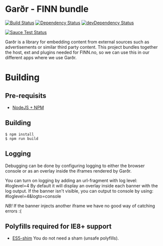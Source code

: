 # Garðr - FINN bundle


[![Build Status](https://api.travis-ci.org/finn-no/gardr-finn-js.png?branch=master)](https://travis-ci.org/finn-no/gardr-finn-js)
[![Dependency Status](https://david-dm.org/finn-no/gardr-finn-js.png)](https://david-dm.org/finn-no/gardr-finn-js)
[![devDependency Status](https://david-dm.org/finn-no/gardr-finn-js/dev-status.png)](https://david-dm.org/finn-no/gardr-finn-js#info=devDependencies)


[![Sauce Test Status](https://saucelabs.com/browser-matrix/gardr-finn-js.svg)](https://saucelabs.com/u/gardr-finn-js)


Garðr is a library for embedding content from external sources such as advertisements or similar third party content. This project bundles together the host, ext and plugins needed for FINN.no, so we can use this in our different apps where we use Garðr.


# Building

## Pre-requisits
* [NodeJS + NPM](http://nodejs.org)

## Building

    $ npm install
    $ npm run build


## Logging

Debugging can be done by configuring logging to either the browser console or as an overlay inside the iframes rendered by Garðr.

You can turn on logging by adding an url-fragment with log level: #loglevel=4
By default it will display an overlay inside each banner with the log output. If the banner isn't visible, you can output to console by using: #loglevel=4&logto=console

*NB!* If the banner injects another iframe we have no good way of catching errors :(


## Polyfills required for IE8+ support

* [ES5-shim](https://npmjs.org/package/es5-shim) You do not need a sham (unsafe polyfills).

